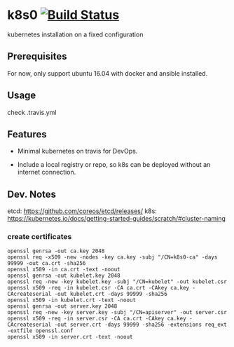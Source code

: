 # k8s0 [![Build Status](https://travis-ci.org/reachlin/k8s0.svg)][travis]

kubernetes installation on a fixed configuration

## Prerequisites

For now, only support ubuntu 16.04 with docker and ansible installed.

## Usage

check .travis.yml

## Features

* Minimal kubernetes on travis for DevOps.

* Include a local registry or repo, so k8s can be deployed without an internet connection.

## Dev. Notes

etcd: https://github.com/coreos/etcd/releases/
k8s: https://kubernetes.io/docs/getting-started-guides/scratch/#cluster-naming

### create certificates
```
openssl genrsa -out ca.key 2048
openssl req -x509 -new -nodes -key ca.key -subj "/CN=k8s0-ca" -days 99999 -out ca.crt -sha256
openssl x509 -in ca.crt -text -noout
openssl genrsa -out kubelet.key 2048
openssl req -new -key kubelet.key -subj "/CN=kubelet" -out kubelet.csr
openssl x509 -req -in kubelet.csr -CA ca.crt -CAkey ca.key -CAcreateserial -out kubelet.crt -days 99999 -sha256
openssl x509 -in kubelet.crt -text -noout
openssl genrsa -out server.key 2048
openssl req -new -key server.key -subj "/CN=apiserver" -out server.csr
openssl x509 -req -in server.csr -CA ca.crt -CAkey ca.key -CAcreateserial -out server.crt -days 99999 -sha256 -extensions req_ext -extfile openssl.conf
openssl x509 -in server.crt -text -noout
```

[travis]: https://travis-ci.org/reachlin/k8s0
